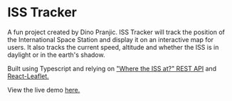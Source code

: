 # ISS Tracker

A fun project created by Dino Pranjic. ISS Tracker will track the position of the International Space Station and display it on an interactive map for users. It also tracks the current speed, altitude and whether the ISS is in daylight or in the earth's shadow. 

Built using Typescript and relying on ["Where the ISS at?" REST API](https://www.wheretheiss.at/w/developer) and [React-Leaflet.](https://www.react-leaflet.js.org/) 

View the live demo [here.](https://www.dinopranjic.dev/iss-tracker)
